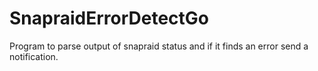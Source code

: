 # SnapraidErrorDetectGo
Program to parse output of snapraid status and if it finds an error send a notification.
